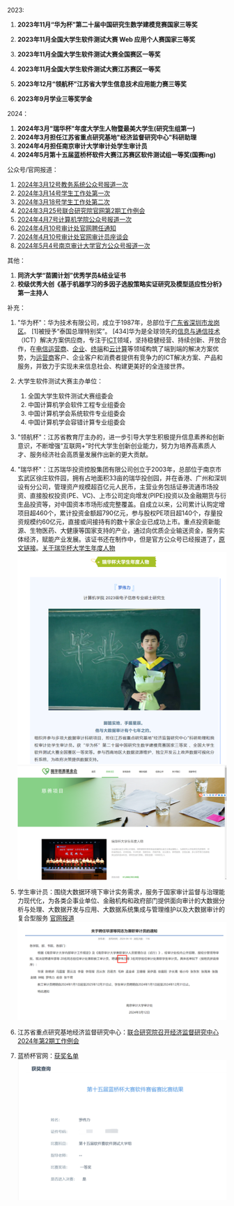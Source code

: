 2023:

1. **2023年11月“华为杯”第二十届中国研究生数学建模竞赛国家三等奖**

2. **2023年11月全国大学生软件测试大赛 Web 应用个人赛国家三等奖**

3. **2023年11月全国大学生软件测试大赛全国赛区一等奖**

4. **2023年11月全国大学生软件测试大赛江苏赛区一等奖**

5. **2023年12月“领航杯”江苏省大学生信息技术应用能力赛三等奖**

6. **2023年9月学业三等奖学金**

2024：

1. **2024年3月"瑞华杯"年度大学生人物暨最美大学生(研究生组第一)**
1. **2024年3月担任江苏省重点研究基地"经济监督研究中心"科研助理**
1. **2024年4月担任南京审计大学审计处学生审计员**
1. **2024年5月第十五届蓝桥杯软件大赛江苏赛区软件测试组一等奖(国赛ing)**

公众号/官网报道：

1. [2024年3月12号教务系统公众号报道一次](https://mp.weixin.qq.com/s/hKrirpjQrYH_IcoT9nYnrA?poc_token=HKKCN2ajewIMrXKk-2kkCQrITvWFEGef1rD6m673)
2. [2024年3月14号学生工作处第一次](https://xgc.nau.edu.cn/2024/0314/c3439a126090/page.htm)
3. [2024年3月18号学生工作处第二次](https://xgc.nau.edu.cn/2024/0318/c3439a126323/page.htm)
4. [2024年3月25号联合研究院官网第2期工作例会](https://jri.nau.edu.cn/2024/0325/c10286a126700/page.htm)
5. [2024年4月7号计算机学院公众号报道一次](https://mp.weixin.qq.com/s/101BBOmEMiIHJfr95c1fkQ)
6. [2024年4月10号审计处官网聘任通知](https://sjc.nau.edu.cn/2024/0410/c3418a127887/page.htm)
7. [2024年4月10号审计处官网审计员座谈会](https://sjc.nau.edu.cn/2024/0410/c3423a127883/page.htm)
8. [2024年5月4号南京审计大学官方公众号报道一次](https://mp.weixin.qq.com/s/yCAIPZt7EIwk5mvwLXItxg)


其他：

1. **同济大学“苗圃计划”优秀学员&结业证书**
1. **校级优秀大创《基于机器学习的多因子选股策略实证研究及模型适应性分析》第一主持人**





补充：

1. "华为杯"：华为技术有限公司，成立于1987年，总部位于[广东省](https://baike.baidu.com/item/广东省/132473?fromModule=lemma_inlink)[深圳市](https://baike.baidu.com/item/深圳市/11044365?fromModule=lemma_inlink)[龙岗区](https://baike.baidu.com/item/龙岗区/4165824?fromModule=lemma_inlink)。 [1]被授予“泰国总理特别奖”。 [434]华为是全球领先的[信息与通信技术](https://baike.baidu.com/item/信息与通信技术/18492416?fromModule=lemma_inlink)（ICT）解决方案供应商，专注于[ICT](https://baike.baidu.com/item/ICT/32270?fromModule=lemma_inlink)领域，坚持稳健经营、持续创新、开放合作，在[电信运营商](https://baike.baidu.com/item/电信运营商/10694548?fromModule=lemma_inlink)、[企业](https://baike.baidu.com/item/企业/707680?fromModule=lemma_inlink)、[终端](https://baike.baidu.com/item/终端/15634871?fromModule=lemma_inlink)和[云计算](https://baike.baidu.com/item/云计算/9969353?fromModule=lemma_inlink)等领域构筑了端到端的解决方案优势，为[运营商](https://baike.baidu.com/item/运营商/4530550?fromModule=lemma_inlink)客户、企业客户和消费者提供有竞争力的ICT解决方案、产品和服务，并致力于实现未来信息社会、构建更美好的全连接世界。

2. 大学生软件测试大赛主办单位：
   1. 全国大学生软件测试大赛组委会
   2. 中国计算机学会软件工程专业组委会
   3. 中国计算机学会系统软件专业组委会
   4. 中国计算机学会容错计算专业组委会

3. "领航杯"：江苏省教育厅主办的，进一步引导大学生积极提升信息素养和创新意识，不断增强“互联网+”时代大学生创新创业能力，努力为培养高素质人才、服务经济社会高质量发展作出新的更大贡献。

4. "瑞华杯"：江苏瑞华投资控股集团有限公司创立于2003年，总部位于南京市玄武区徐庄软件园，拥有占地面积33亩的瑞华投创园，并在香港、广州和深圳设有分公司，管理资产规模超百亿元人民币，主营业务包括证券流通市场投资、直接股权投资(PE、VC)、上市公司定向增发(PIPE)投资以及金融期货与衍生品投资等，对中国资本市场形成完整覆盖。自成立以来，公司累计认购定增项目超460个，累计投资金额超790亿元，参与股权PE项目超140个，存量投资规模约60亿元，直接或间接持有的数十家企业已成功上市。重点投资新能源、生物医药、大健康等国家支持的产业，通过向优质企业输送资金，服务实体经济，赋能产业发展。该证书还在制作中，但是官方公众号已经报道了，[原文链接](https://mp.weixin.qq.com/s/yCAIPZt7EIwk5mvwLXItxg)。[关于瑞华杯大学生年度人物](https://www.jsrh-foundation.org.cn/project/detail/PRO20211018144806097029)![image-20240504182424436](README.assets/image-20240504182424436.png)![image-20240428185212772](README.assets/image-20240428185212772.png)

5. 学生审计员：围绕大数据环境下审计实务需求，服务于国家审计监督与治理能力现代化，为各类企事业单位、金融机构和政府部门提供面向审计的大数据分析与处理、大数据开发与应用、大数据系统集成与管理维护以及大数据审计的复合型服务 [官网报道](https://sjc.nau.edu.cn/2024/0410/c3418a127887/page.htm)![image-20240428184118409](README.assets/image-20240428184118409.png)

6. 江苏省重点研究基地经济监督研究中心：[联合研究院召开经济监督研究中心 2024年第2期工作例会](https://jri.nau.edu.cn/2024/0325/c10286a126700/page.htm) 

7. 蓝桥杯官网：[获奖名单](https://dasai.lanqiao.cn/notices/1615/)![image-20240505205231016](README.assets/image-20240505205231016.png)

   